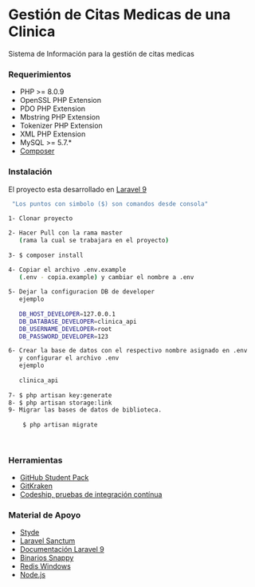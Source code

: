 
# Gestión de Citas Medicas de una Clinica

Sistema de Información para la gestión de citas medicas

### Requerimientos

* PHP >= 8.0.9
* OpenSSL PHP Extension
* PDO PHP Extension
* Mbstring PHP Extension
* Tokenizer PHP Extension
* XML PHP Extension
* MySQL >= 5.7.*
* <a href="https://getcomposer.org/">Composer</a>

### Instalación

El proyecto esta desarrollado en [Laravel 9](https://laravel.com/docs/9.x/)

```sh
 "Los puntos con simbolo ($) son comandos desde consola"
 
1- Clonar proyecto 

2- Hacer Pull con la rama master
   (rama la cual se trabajara en el proyecto)
   
3- $ composer install  

4- Copiar el archivo .env.example 
   (.env - copia.example) y cambiar el nombre a .env 
   
5- Dejar la configuracion DB de developer
   ejemplo
   
   DB_HOST_DEVELOPER=127.0.0.1
   DB_DATABASE_DEVELOPER=clinica_api
   DB_USERNAME_DEVELOPER=root
   DB_PASSWORD_DEVELOPER=123

6- Crear la base de datos con el respectivo nombre asignado en .env	
   y configurar el archivo .env 
   ejemplo
   
   clinica_api
   
7- $ php artisan key:generate
8- $ php artisan storage:link
9- Migrar las bases de datos de biblioteca.
   
    $ php artisan migrate
    
 
```

### Herramientas
* <a href="https://education.github.com/pack">GitHub Student Pack</a>
* <a href="https://www.gitkraken.com/">GitKraken</a>
* <a href="http://codeship.com/">Codeship, pruebas de integración contínua</a>



### Material de Apoyo
* <a href="https://styde.net/">Styde</a>
* <a href="https://laravel.com/docs/9.x/sanctum">Laravel Sanctum</a>
* <a href="https://laravel.com/docs/9.x/">Documentación Laravel 9</a>
* <a href="https://wkhtmltopdf.org/downloads.html">Binarios Snappy</a>
* <a href="https://github.com/MicrosoftArchive/redis/releases">Redis Windows</a>
* <a href="https://nodejs.org/en/">Node.js</a>
